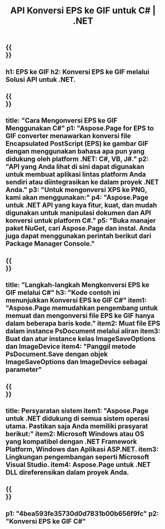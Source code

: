 ﻿---
translation: true
template: /_templates/_conversion-child-net.md
title: API Konversi EPS ke GIF untuk C# |  .NET
url: /net/conversion/eps-to-gif/
description: Contoh kode untuk konversi EPS ke GIF C#. Gunakan kode contoh API untuk file batch EPS ke konversi GIF dalam VB.NET, Asp.NET atau aplikasi berbasis .NET apa pun.
informat: EPS
outformat: GIF
otherformats: XPS PS
---

{{<section banner>}}
---
h1: EPS ke GIF
h2: Konversi EPS ke GIF melalui Solusi API untuk .NET.
---

{{<section overview>}}
---
title: "Cara Mengonversi EPS ke GIF Menggunakan C#"
p1: "Aspose.Page for EPS to GIF converter menawarkan konversi file Encapsulated PostScript (EPS) ke gambar GIF dengan menggunakan bahasa apa pun yang didukung oleh platform .NET: C#, VB, J#."
p2: "API yang Anda lihat di sini dapat digunakan untuk membuat aplikasi lintas platform Anda sendiri atau diintegrasikan ke dalam proyek .NET Anda."
p3: "Untuk mengonversi XPS ke PNG, kami akan menggunakan:"
p4: "Aspose.Page untuk .NET API yang kaya fitur, kuat, dan mudah digunakan untuk manipulasi dokumen dan API konversi untuk platform C#."
p5: "Buka manajer paket NuGet, cari Aspose.Page dan instal. Anda juga dapat menggunakan perintah berikut dari Package Manager Console."
---

{{<section feature1>}}
---
title: "Langkah-langkah Mengkonversi EPS ke GIF melalui C#"
h3: "Kode contoh ini menunjukkan Konversi EPS ke GIF C#"
item1: "Aspose.Page memudahkan pengembang untuk memuat dan mengonversi file EPS ke GIF hanya dalam beberapa baris kode."
item2: Muat file EPS dalam instance PsDocument melalui aliran
item3: Buat dan atur instance kelas ImageSaveOptions dan ImageDevice
item4: "Panggil metode PsDocument.Save dengan objek ImageSaveOptions dan ImageDevice sebagai parameter"
---

{{<section feature2>}}
---
title: Persyaratan sistem
item1: "Aspose.Page untuk .NET didukung di semua sistem operasi utama. Pastikan saja Anda memiliki prasyarat berikut:"
item2: Microsoft Windows atau OS yang kompatibel dengan .NET Framework Platform, Windows dan Aplikasi ASP.NET.
item3: Lingkungan pengembangan seperti Microsoft Visual Studio.
item4: Aspose.Page untuk .NET DLL direferensikan dalam proyek Anda.
---

{{<section gist>}}
---
p1: "4bea593fe35730d0d7831b00b656f9fc"
p2: "Konversi EPS ke GIF C#"
---

